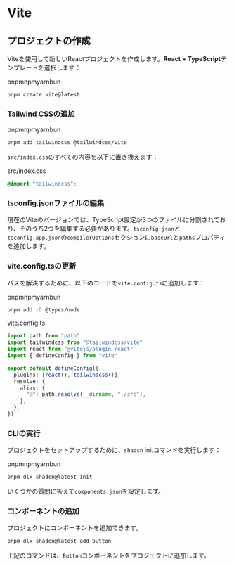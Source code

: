 # Vite

## プロジェクトの作成

Viteを使用して新しいReactプロジェクトを作成します。**React + TypeScript**テンプレートを選択します：

pnpmnpmyarnbun

```bash
pnpm create vite@latest
```

### Tailwind CSSの追加

pnpmnpmyarnbun

```bash
pnpm add tailwindcss @tailwindcss/vite
```

`src/index.css`のすべての内容を以下に置き換えます：

src/index.css

```css
@import "tailwindcss";
```

### tsconfig.jsonファイルの編集

現在のViteのバージョンでは、TypeScript設定が3つのファイルに分割されており、そのうち2つを編集する必要があります。`tsconfig.json`と`tsconfig.app.json`の`compilerOptions`セクションに`baseUrl`と`paths`プロパティを追加します。

### vite.config.tsの更新

パスを解決するために、以下のコードを`vite.config.ts`に追加します：

pnpmnpmyarnbun

```bash
pnpm add -D @types/node
```

vite.config.ts

```typescript
import path from "path"
import tailwindcss from "@tailwindcss/vite"
import react from "@vitejs/plugin-react"
import { defineConfig } from "vite"

export default defineConfig({
  plugins: [react(), tailwindcss()],
  resolve: {
    alias: {
      "@": path.resolve(__dirname, "./src"),
    },
  },
})
```

### CLIの実行

プロジェクトをセットアップするために、`shadcn` initコマンドを実行します：

pnpmnpmyarnbun

```bash
pnpm dlx shadcn@latest init
```

いくつかの質問に答えて`components.json`を設定します。

### コンポーネントの追加

プロジェクトにコンポーネントを追加できます。

```bash
pnpm dlx shadcn@latest add button
```

上記のコマンドは、`Button`コンポーネントをプロジェクトに追加します。
